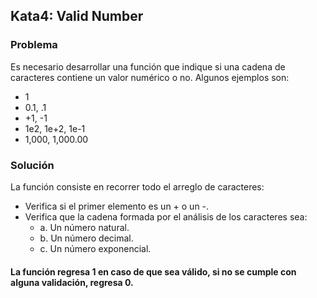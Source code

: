 ## Kata4: Valid Number

### Problema
Es necesario desarrollar una función que indique si una cadena de caracteres contiene un valor numérico o no. Algunos ejemplos son:
* 1
* 0.1, .1
* +1, -1
* 1e2, 1e+2, 1e-1
* 1,000, 1,000.00

### Solución
La función consiste en recorrer todo el arreglo de caracteres:
* Verifica si el primer elemento es un + o un -.
* Verifica que la cadena formada por el análisis de los caracteres sea:
    * a. Un número natural.
    * b. Un número decimal.
    * c. Un número exponencial.

#### La función regresa 1 en caso de que sea válido, si no se cumple con alguna validación, regresa 0.